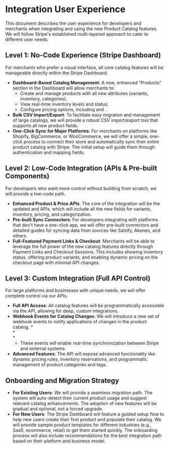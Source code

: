 # Integration User Experience

This document describes the user experience for developers and merchants when integrating and using the new Product Catalog features. We will follow Stripe's established multi-layered approach to cater to different user needs.

## Level 1: No-Code Experience (Stripe Dashboard)

For merchants who prefer a visual interface, all core catalog features will be manageable directly within the Stripe Dashboard.

*   **Dashboard-Based Catalog Management**: A new, enhanced "Products" section in the Dashboard will allow merchants to:
    *   Create and manage products with all new attributes (variants, inventory, categories).
    *   View real-time inventory levels and status.
    *   Configure pricing options, including  and .
*   **Bulk CSV Import/Export**: To facilitate easy migration and management of large catalogs, we will provide a robust CSV import/export tool that supports all new product fields.
*   **One-Click Sync for Major Platforms**: For merchants on platforms like Shopify, BigCommerce, or WooCommerce, we will offer a simple, one-click process to connect their store and automatically sync their entire product catalog with Stripe. The initial setup will guide them through authentication and mapping fields.

## Level 2: Low-Code Integration (APIs & Pre-built Components)

For developers who want more control without building from scratch, we will provide a low-code path.

*   **Enhanced Product & Price APIs**: The core of the integration will be the updated  and  APIs, which will include all the new fields for variants, inventory, pricing, and categorization.
*   **Pre-built Sync Connectors**: For developers integrating with platforms that don't have a one-click app, we will offer pre-built connectors and detailed guides for syncing data from sources like Salsify, Akeneo, and others.
*   **Full-Featured Payment Links & Checkout**: Merchants will be able to leverage the full power of the new catalog features directly through Payment Links and Checkout Sessions. This includes showing inventory status, offering product variants, and enabling dynamic pricing on the checkout page with minimal API changes.

## Level 3: Custom Integration (Full API Control)

For large platforms and businesses with unique needs, we will offer complete control via our APIs.

*   **Full API Access**: All catalog features will be programmatically accessible via the API, allowing for deep, custom integrations.
*   **Webhook Events for Catalog Changes**: We will introduce a new set of webhook events to notify applications of changes in the product catalog.
    *   
    *   
    *   
    *   These events will enable real-time synchronization between Stripe and external systems.
*   **Advanced Features**: The API will expose advanced functionality like dynamic pricing rules, inventory reservations, and programmatic management of product categories and tags.

## Onboarding and Migration Strategy

*   **For Existing Users**: We will provide a seamless migration path. The system will auto-detect their current product usage and suggest relevant catalog enhancements. The adoption of new features will be gradual and optional, not a forced upgrade.
*   **For New Users**: The Stripe Dashboard will feature a guided setup flow to help new users create their first product and populate their catalog. We will provide sample product templates for different industries (e.g., SaaS, ecommerce, retail) to get them started quickly. The onboarding process will also include recommendations for the best integration path based on their platform and business model.
